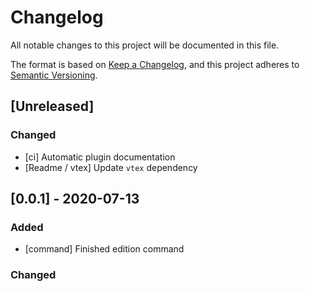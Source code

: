 # Changelog
All notable changes to this project will be documented in this file.

The format is based on [Keep a Changelog](https://keepachangelog.com/en/1.0.0/),
and this project adheres to [Semantic Versioning](https://semver.org/spec/v2.0.0.html).

## [Unreleased]
### Changed
- [ci] Automatic plugin documentation
- [Readme / vtex] Update `vtex` dependency

## [0.0.1] - 2020-07-13
### Added
- [command] Finished edition command

### Changed

